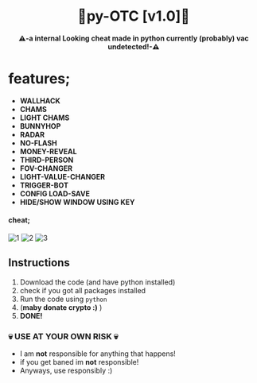 <div align=center>
  
  # 💎py-OTC [v1.0]💎
  
  **⚠️-a internal Looking cheat made in python currently (probably) vac undetected!-⚠️** 
  
</div>

# features;
 - **WALLHACK**
 - **CHAMS**
 - **LIGHT CHAMS**
 - **BUNNYHOP**
 - **RADAR**
 - **NO-FLASH**
 - **MONEY-REVEAL**
 - **THIRD-PERSON**
 - **FOV-CHANGER**
 - **LIGHT-VALUE-CHANGER**
 - **TRIGGER-BOT**  
 - **CONFIG LOAD-SAVE**
 - **HIDE/SHOW WINDOW USING KEY**

#### cheat;
![1](https://user-images.githubusercontent.com/81589649/170881153-bcc8a48f-a8f9-4650-be2b-e8db9491b95e.png)
![2](https://user-images.githubusercontent.com/81589649/170881156-657cd405-e673-4c35-b310-eb288575a0ba.png)
![3](https://user-images.githubusercontent.com/81589649/170881232-b4641dc4-62c1-4ab8-a206-336c0fb40e4c.png)

## Instructions
1. Download the code (and have python installed)
2. check if you got all packages installed
3. Run the code using `python`
5. (**maby donate crypto :)** )
6. **DONE!**

### 💀 USE AT YOUR OWN RISK 💀
- I am **not** responsible for anything that happens!
- if you get baned im **not** responsible!
- Anyways, use responsibly :)
 
